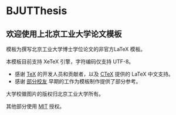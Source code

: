 # BJUTThesis

## 欢迎使用上北京工业大学论文模板

模板为撰写北京工业大学博士学位论文的非官方LaTeX 模板。

本模板目前支持 XeTeX 引擎，字符编码仅支持 UTF-8。



* 感谢 [TeX](http://www.ctan.org) 的开发人员和贡献者，以及 [CTeX](http://www.ctex.org/HomePage) 提供的 LaTeX 中文支持。
* 感谢 [部分校友](http://yzlab.net/BjutThsis.html) 早期的工作为模板制作提供了部分参考。



大学校徽图片的版权归北京工业大学所有。

其他部分使用 [MIT](LICENSE) 授权。
